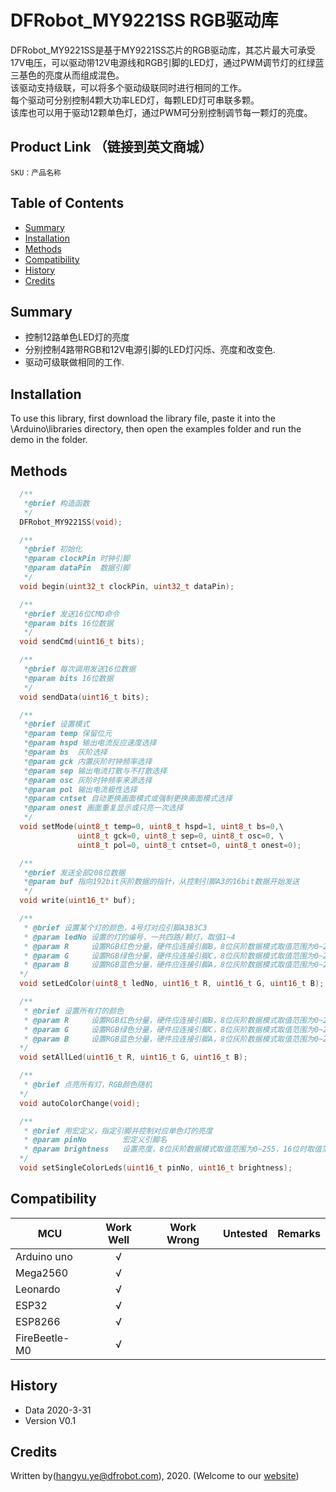 # DFRobot_MY9221SS  RGB驱动库
DFRobot_MY9221SS是基于MY9221SS芯片的RGB驱动库，其芯片最大可承受17V电压，可以驱动带12V电源线和RGB引脚的LED灯，通过PWM调节灯的红绿蓝三基色的亮度从而组成混色。<br>
该驱动支持级联，可以将多个驱动级联同时进行相同的工作。<br>
每个驱动可分别控制4颗大功率LED灯，每颗LED灯可串联多颗。<br>
该库也可以用于驱动12颗单色灯，通过PWM可分别控制调节每一颗灯的亮度。  <br>




## Product Link （链接到英文商城）
    SKU：产品名称
   
## Table of Contents

* [Summary](#summary)
* [Installation](#installation)
* [Methods](#methods)
* [Compatibility](#compatibility)
* [History](#history)
* [Credits](#credits)

## Summary

* 控制12路单色LED灯的亮度 <br>
* 分别控制4路带RGB和12V电源引脚的LED灯闪烁、亮度和改变色. <br>
* 驱动可级联做相同的工作. <br>

## Installation

To use this library, first download the library file, paste it into the \Arduino\libraries directory, then open the examples folder and run the demo in the folder.

## Methods

```C++
  /**
   *@brief 构造函数
   */
  DFRobot_MY9221SS(void);

  /**
   *@brief 初始化
   *@param clockPin 时钟引脚
   *@param dataPin  数据引脚
   */
  void begin(uint32_t clockPin, uint32_t dataPin);

  /**
   *@brief 发送16位CMD命令
   *@param bits 16位数据
   */
  void sendCmd(uint16_t bits);

  /**
   *@brief 每次调用发送16位数据
   *@param bits 16位数据
   */
  void sendData(uint16_t bits);

  /**
   *@brief 设置模式
   *@param temp 保留位元
   *@param hspd 输出电流反应速度选择
   *@param bs  灰阶选择
   *@param gck 内置灰阶时钟频率选择
   *@param sep 输出电流打散与不打散选择
   *@param osc 灰阶时钟频率来源选择
   *@param pol 输出电流极性选择
   *@param cntset 自动更换画面模式或强制更换画面模式选择
   *@param onest 画面重复显示或只亮一次选择
   */
  void setMode(uint8_t temp=0, uint8_t hspd=1, uint8_t bs=0,\
               uint8_t gck=0, uint8_t sep=0, uint8_t osc=0, \
               uint8_t pol=0, uint8_t cntset=0, uint8_t onest=0);

  /**
   *@brief 发送全部208位数据
   *@param buf 指向192bit灰阶数据的指针，从控制引脚A3的16bit数据开始发送
   */
  void write(uint16_t* buf);

  /**
   * @brief 设置某个灯的颜色，4号灯对应引脚A3B3C3
   * @param ledNo 设置的灯的编号，一共四路/颗灯，取值1~4
   * @param R     设置RGB红色分量，硬件应连接引脚B，8位灰阶数据模式取值范围为0~255，16位时取值范围0~65535
   * @param G     设置RGB绿色分量，硬件应连接引脚C，8位灰阶数据模式取值范围为0~255，16位时取值范围0~65535
   * @param B     设置RGB蓝色分量，硬件应连接引脚A，8位灰阶数据模式取值范围为0~255，16位时取值范围0~65535
  */
  void setLedColor(uint8_t ledNo, uint16_t R, uint16_t G, uint16_t B);

  /**
   * @brief 设置所有灯的颜色
   * @param R     设置RGB红色分量，硬件应连接引脚B，8位灰阶数据模式取值范围为0~255，16位时取值范围0~65535
   * @param G     设置RGB绿色分量，硬件应连接引脚C，8位灰阶数据模式取值范围为0~255，16位时取值范围0~65535
   * @param B     设置RGB蓝色分量，硬件应连接引脚A，8位灰阶数据模式取值范围为0~255，16位时取值范围0~65535
  */
  void setAllLed(uint16_t R, uint16_t G, uint16_t B);

  /**
   * @brief 点亮所有灯，RGB颜色随机
  */
  void autoColorChange(void);

  /**
   * @brief 用宏定义，指定引脚并控制对应单色灯的亮度
   * @param pinNo        宏定义引脚名
   * @param brightness   设置亮度，8位灰阶数据模式取值范围为0~255，16位时取值范围0~65535
  */
  void setSingleColorLeds(uint16_t pinNo, uint16_t brightness); 
```

## Compatibility

MCU                | Work Well    | Work Wrong   | Untested    | Remarks
------------------ | :----------: | :----------: | :---------: | -----
Arduino uno        |      √       |              |             | 
Mega2560        |      √       |              |             | 
Leonardo        |      √       |              |             | 
ESP32        |      √       |              |             | 
ESP8266        |      √       |              |             | 
FireBeetle-M0        |      √       |              |             | 


## History

- Data 2020-3-31
- Version V0.1


## Credits

Written by(hangyu.ye@dfrobot.com), 2020. (Welcome to our [website](https://www.dfrobot.com/))





